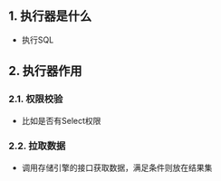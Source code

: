 ## 1. 执行器是什么
- 执行SQL
## 2. 执行器作用
### 2.1. 权限校验
- 比如是否有Select权限
### 2.2. 拉取数据
- 调用存储引擎的接口获取数据，满足条件则放在结果集